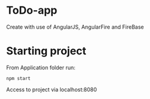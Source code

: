 # ToDo-app

Create with use of AngularJS, AngularFire and FireBase

# Starting project

From Application folder run:
```
npm start
```

Access to project via localhost:8080

